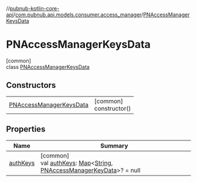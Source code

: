 //[pubnub-kotlin-core-api](../../../index.md)/[com.pubnub.api.models.consumer.access_manager](../index.md)/[PNAccessManagerKeysData](index.md)

# PNAccessManagerKeysData

[common]\
class [PNAccessManagerKeysData](index.md)

## Constructors

| | |
|---|---|
| [PNAccessManagerKeysData](-p-n-access-manager-keys-data.md) | [common]<br>constructor() |

## Properties

| Name | Summary |
|---|---|
| [authKeys](auth-keys.md) | [common]<br>val [authKeys](auth-keys.md): [Map](https://kotlinlang.org/api/latest/jvm/stdlib/kotlin-stdlib/kotlin.collections/-map/index.html)&lt;[String](https://kotlinlang.org/api/latest/jvm/stdlib/kotlin-stdlib/kotlin/-string/index.html), [PNAccessManagerKeyData](../-p-n-access-manager-key-data/index.md)&gt;? = null |
